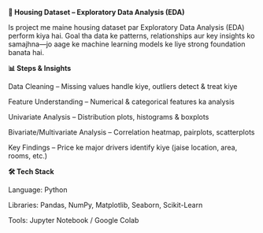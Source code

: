 **🏡 Housing Dataset – Exploratory Data Analysis (EDA)**

Is project me maine housing dataset par Exploratory Data Analysis (EDA) perform kiya hai.
Goal tha data ke patterns, relationships aur key insights ko samajhna—jo aage ke machine learning models ke liye strong foundation banata hai.

**📊 Steps & Insights**

Data Cleaning – Missing values handle kiye, outliers detect & treat kiye

Feature Understanding – Numerical & categorical features ka analysis

Univariate Analysis – Distribution plots, histograms & boxplots

Bivariate/Multivariate Analysis – Correlation heatmap, pairplots, scatterplots

Key Findings – Price ke major drivers identify kiye (jaise location, area, rooms, etc.)

**🛠️ Tech Stack**

Language: Python

Libraries: Pandas, NumPy, Matplotlib, Seaborn, Scikit-Learn

Tools: Jupyter Notebook / Google Colab
